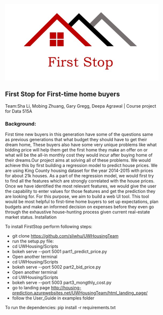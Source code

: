 ![Alt text](logos/logo_v1.jpg?raw=true "Title")
## First Stop for First-time home buyers
Team:Sha Li, Mobing Zhuang, Gary Gregg, Deepa Agrawal | Course project for Data 515A
### Background: 
First time new buyers in this generation have some of the questions same as previous generations that what budget they should have to get their dream home, These buyers also have some very unique problems like what bidding price will help them get the first home they make an offer on or what will be the all-in monthly cost they would incur after buying home of their dreams.Our project aims at solving all of these problems. We would achieve this by first building a regression model to predict house prices. We are using King County housing dataset for the year 2014-2015 with prices for about 21k houses. As a part of the regression model, we would first try to find all the features which are strongly correlated with the house prices. Once we have identified the most relevant features, we would give the user the capability to enter values for those features and get the prediction they are looking for. For this purpose, we aim to build a web UI tool. This tool would be most helpful to first-time home buyers to set up expectations, plan budgets and make an informed decision on expenses before they even go through the exhaustive house-hunting process given current real-estate market status. 
Installation

To install FirstStop perform following steps:

* git clone https://github.com/sliwhu/UWHousingTeam
* run the setup.py file:
* cd UWHousing/Scripts
* bokeh serve --port 5001 part1_predict_price.py
* Open another terminal
* cd UWHousing/Scripts
* bokeh serve --port 5002 part2_bid_price.py
* Open another terminal
* cd UWHousing/Scripts
* bokeh serve --port 5003 part3_mongthly_cost.py
* go to landing page http://housing-prediction.azurewebsites.net/UWHousingTeam/html_landing_page/
* follow the User_Guide in examples folder

To run the dependencies:
pip install -r requirements.txt
